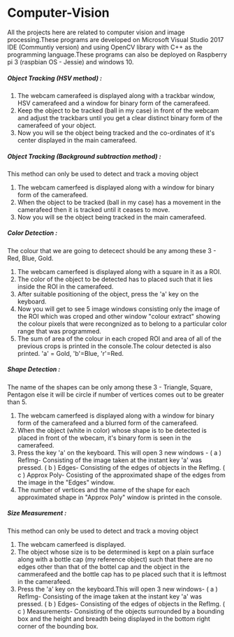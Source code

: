 # Computer-Vision
All the projects here are related to computer vision and image processing.These programs are developed on Microsoft Visual Studio 2017 IDE (Communtiy version) and using OpenCV library with C++ as the programming language.These programs can also be deployed on Raspberry pi 3 (raspbian OS - Jessie) and windows 10.

##### Object Tracking (HSV method) :
1.  The webcam camerafeed is displayed along with a trackbar window, HSV camerafeed and a window for binary form of the camerafeed.
2.  Keep the object to be tracked (ball in my case) in front of the webcam and adjust the trackbars until you get a clear distinct binary form of the camerafeed of your object.
3.  Now you will se the object being tracked and the co-ordinates of it's center displayed in the main camerafeed. 

##### Object Tracking (Background subtraction method) :
This method can only be used to detect and track a moving object
1.  The webcam camerfeed is displayed along with a window for binary form of the camerafeed.
2.  When the object to be tracked (ball in my case) has a movement in the camerafeed then it is tracked until it ceases to move.
3.  Now you will se the object being tracked in the main camerafeed.

##### Color Detection :
The colour that we are going to detecect should be any among these 3 - Red, Blue, Gold.
1.  The webcam camerfeed is displayed along with a square in it as a ROI.
2.  The color of the object to be detected has to placed such that it lies inside the ROI in the camerafeed.
3.  After suitable positioning of the object, press the 'a' key on the keyboard.
4.  Now you will get to see 5 image windows consisting only the image of the ROI which was croped and other window "colour extract" showing the colour pixels that were recongnized as to belong to a particular color range that was programmed.
5.  The sum of area of the colour in each croped ROI and area of all of the previous crops is printed in the console.The colour detected is also printed. 'a' = Gold, 'b'=Blue, 'r'=Red.

##### Shape Detection :
The name of the shapes can be only among these 3 - Triangle, Square, Pentagon else it will be circle if number of vertices comes out to be greater than 5.

1.  The webcam camerfeed is displayed along with a window for binary form of the camerafeed and a blurred form of the camerafeed.
2.  When the object (white in color) whose shape is to be detected is placed in front of the wbecam, it's binary form is seen in the camerafeed.
3.  Press the key 'a' on the keyboard. This will open 3 new windows -
    ( a ) RefImg- Consisting of the image taken at the instant key 'a' was pressed.
    ( b ) Edges- Consisting of the edges of objects in the RefImg.
    ( c ) Approx Poly- Cosisting of the approximated shape of the edges from the image in the "Edges" window.
4. The number of vertices and the name of the shape for each approximated shape in "Approx Poly" window is printed in the console.

##### Size Measurement :
This method can only be used to detect and track a moving object
1.  The webcam camerfeed is displayed.
2.  The object whose size is to be determined is kept on a plain surface along with a bottle cap (my reference object) such that there are no edges other than that of the bottel cap and the object in the cammerafeed and the bottle cap has to pe placed such that it is leftmost in the camerafeed.
3.  Press the 'a' key on the keyboard.This will open 3 new windows-
    ( a ) RefImg- Consisting of the image taken at the instant key 'a' was pressed.
    ( b ) Edges- Consisting of the edges of objects in the RefImg.
    ( c ) Measurements- Consisting of the objects surrounded by a bounding box and the height and breadth being displayed in the bottom right corner of the bounding box.
